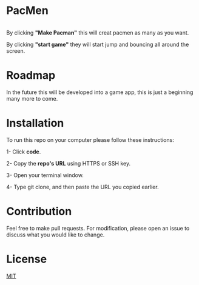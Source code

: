 # PacMen
<img class="img-fluid" src="https://media.giphy.com/media/DOrchfDaO8OzqQBoCp/giphy.gif" alt="" />
                        </div>
          
By clicking **"Make Pacman"** this will creat pacmen as many as you want.

By clicking **"start game"** they will start jump and bouncing all around the screen.

# Roadmap
In the future this will be developed into a game app, this is just a beginning many more to come.

# Installation
To run this repo on your computer please follow these instructions:

1- Click **code**.

2- Copy the **repo's URL** using HTTPS or SSH key.

3- Open your terminal window.

4- Type git clone, and then paste the URL you copied earlier.

# Contribution
Feel free to make pull requests. For modification, please open an issue to discuss what you would like to change.

# License
<a href ="LICENCE">MIT<a>

